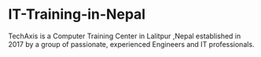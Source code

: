 # IT-Training-in-Nepal
TechAxis is a Computer Training Center in Lalitpur ,Nepal established in 2017 by a group of passionate, experienced Engineers and IT professionals.
